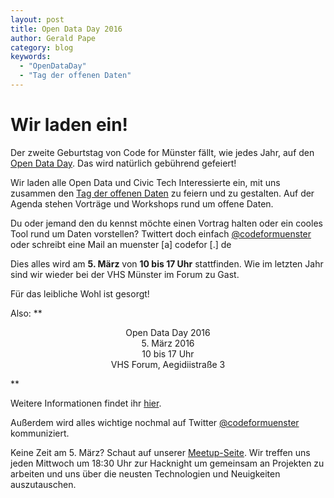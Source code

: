 ```yaml
---
layout: post
title: Open Data Day 2016
author: Gerald Pape
category: blog
keywords:
  - "OpenDataDay"
  - "Tag der offenen Daten"
---
```

# Wir laden ein!

Der zweite Geburtstag von Code for Münster fällt, wie jedes Jahr, auf den [Open Data Day](http://de.opendataday.org/). Das wird natürlich gebührend gefeiert!

Wir laden alle Open Data und Civic Tech Interessierte ein, mit uns zusammen den [Tag der offenen Daten](http://codeformuenster.org/opendataday/) zu feiern und zu gestalten. Auf der Agenda stehen Vorträge und Workshops rund um offene Daten. 

Du oder jemand den du kennst möchte einen Vortrag halten oder ein cooles Tool rund um Daten vorstellen? Twittert doch einfach [@codeformuenster](https://twitter.com/codeformuenster) oder schreibt eine Mail an muenster [a] codefor [.] de 

Dies alles wird am **5. März** von **10 bis 17 Uhr** stattfinden. Wie im letzten Jahr sind wir wieder bei der VHS Münster im Forum zu Gast.

Für das leibliche Wohl ist gesorgt!

Also:
**<p align="center">
Open Data Day 2016<br />
5. März 2016<br />
10 bis 17 Uhr<br />
VHS Forum, Aegidiistraße 3
</p>**

Weitere Informationen findet ihr [hier](http://codeformuenster.org/opendataday/).

Außerdem wird alles wichtige nochmal auf Twitter [@codeformuenster](https://twitter.com/codeformuenster) kommuniziert.

Keine Zeit am 5. März? Schaut auf unserer [Meetup-Seite](http://www.meetup.com/OK-Lab-Munster/). Wir treffen uns jeden Mittwoch um 18:30 Uhr zur Hacknight um gemeinsam an Projekten zu arbeiten und uns über die neusten Technologien und Neuigkeiten auszutauschen.

